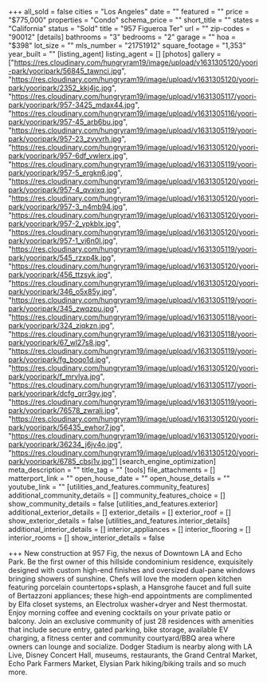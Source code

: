 +++
all_sold = false
cities = "Los Angeles"
date = ""
featured = ""
price = "$775,000"
properties = "Condo"
schema_price = ""
short_title = ""
states = "California"
status = "Sold"
title = "957 Figueroa Ter"
url = ""
zip-codes = "90012"
[details]
bathrooms = "3"
bedrooms = "2"
garage = ""
hoa = "$398"
lot_size = ""
mls_number = "21751912"
square_footage = "1,353"
year_built = ""
[listing_agent]
listing_agent = []
[photos]
gallery = ["https://res.cloudinary.com/hungryram19/image/upload/v1631305120/yoori-park/yooripark/56845_tawnci.jpg", "https://res.cloudinary.com/hungryram19/image/upload/v1631305120/yoori-park/yooripark/2352_kkj4jc.jpg", "https://res.cloudinary.com/hungryram19/image/upload/v1631305117/yoori-park/yooripark/957-3425_mdax44.jpg", "https://res.cloudinary.com/hungryram19/image/upload/v1631305116/yoori-park/yooripark/957-45_arb6bu.jpg", "https://res.cloudinary.com/hungryram19/image/upload/v1631305119/yoori-park/yooripark/957-23_zvyvrh.jpg", "https://res.cloudinary.com/hungryram19/image/upload/v1631305120/yoori-park/yooripark/957-6df_vwlerx.jpg", "https://res.cloudinary.com/hungryram19/image/upload/v1631305119/yoori-park/yooripark/957-5_ergkn6.jpg", "https://res.cloudinary.com/hungryram19/image/upload/v1631305120/yoori-park/yooripark/957-4_qvxixq.jpg", "https://res.cloudinary.com/hungryram19/image/upload/v1631305120/yoori-park/yooripark/957-3_n4mb94.jpg", "https://res.cloudinary.com/hungryram19/image/upload/v1631305120/yoori-park/yooripark/957-2_ypkblx.jpg", "https://res.cloudinary.com/hungryram19/image/upload/v1631305120/yoori-park/yooripark/957-1_vi6n0l.jpg", "https://res.cloudinary.com/hungryram19/image/upload/v1631305119/yoori-park/yooripark/545_rzxp4k.jpg", "https://res.cloudinary.com/hungryram19/image/upload/v1631305120/yoori-park/yooripark/456_ttzsyk.jpg", "https://res.cloudinary.com/hungryram19/image/upload/v1631305120/yoori-park/yooripark/346_o5x85y.jpg", "https://res.cloudinary.com/hungryram19/image/upload/v1631305119/yoori-park/yooripark/345_zwqzpu.jpg", "https://res.cloudinary.com/hungryram19/image/upload/v1631305118/yoori-park/yooripark/324_ziqkzn.jpg", "https://res.cloudinary.com/hungryram19/image/upload/v1631305118/yoori-park/yooripark/67_wl27s8.jpg", "https://res.cloudinary.com/hungryram19/image/upload/v1631305119/yoori-park/yooripark/fg_boqo1d.jpg", "https://res.cloudinary.com/hungryram19/image/upload/v1631305120/yoori-park/yooripark/f_mrvlya.jpg", "https://res.cloudinary.com/hungryram19/image/upload/v1631305117/yoori-park/yooripark/dcfg_qrr3gy.jpg", "https://res.cloudinary.com/hungryram19/image/upload/v1631305119/yoori-park/yooripark/76578_zwrali.jpg", "https://res.cloudinary.com/hungryram19/image/upload/v1631305120/yoori-park/yooripark/56435_ewhor7.jpg", "https://res.cloudinary.com/hungryram19/image/upload/v1631305120/yoori-park/yooripark/36234_j6jv4o.jpg", "https://res.cloudinary.com/hungryram19/image/upload/v1631305120/yoori-park/yooripark/6785_cbsj1v.jpg"]
[search_engine_optimization]
meta_description = ""
title_tag = ""
[tools]
file_attachments = []
matterport_link = ""
open_house_date = ""
open_house_details = ""
youtube_link = ""
[utilities_and_features.community_features]
additional_community_details = []
community_features_choice = []
show_community_details = false
[utilities_and_features.exterior]
additional_exterior_details = []
exterior_details = []
exterior_roof = []
show_exterior_details = false
[utilities_and_features.interior_details]
additional_interior_details = []
interior_appliances = []
interior_flooring = []
interior_rooms = []
show_interior_details = false

+++
New construction at 957 Fig, the nexus of Downtown LA and Echo Park. Be the first owner of this hillside condominium residence, exquisitely designed with custom high-end finishes and oversized dual-pane windows bringing showers of sunshine. Chefs will love the modern open kitchen featuring porcelain countertops+splash, a Hansgrohe faucet and full suite of Bertazzoni appliances; these high-end appointments are complimented by Elfa closet systems, an Electrolux washer+dryer and Nest thermostat. Enjoy morning coffee and evening cocktails on your private patio or balcony. Join an exclusive community of just 28 residences with amenities that include secure entry, gated parking, bike storage, available EV charging, a fitness center and community courtyard/BBQ area where owners can lounge and socialize. Dodger Stadium is nearby along with LA Live, Disney Concert Hall, museums, restaurants, the Grand Central Market, Echo Park Farmers Market, Elysian Park hiking/biking trails and so much more.